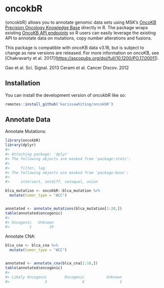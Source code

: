 
<!-- README.md is generated from README.Rmd. Please edit that file -->

# oncokbR

<!-- badges: start -->
<!-- badges: end -->

{oncokbR} allows you to annotate genomic data sets using MSK’s [OncoKB
Precision Oncology Knowledge Base](https://www.oncokb.org/) directly in
R. The package wraps existing [OncoKB API
endpoints](https://api.oncokb.org/oncokb-website/api) so R users can
easily leverage the existing API to annotate data on mutations, copy
number alterations and fusions.

This package is compatible with oncoKB data v3.16, but is subject to
change as new versions are released. For more information on oncoKB, see
\[Chakravarty et
al. 2017\[(<https://ascopubs.org/doi/full/10.1200/PO.17.00011>).

Gao et al. Sci. Signal. 2013 Cerami et al. Cancer Discov. 2012

## Installation

You can install the development version of oncokbR like so:

``` r
remotes::install_github('karissawhiting/oncokbR')
```

## Annotate Data

Annotate Mutations:

``` r
library(oncokbR)
library(dplyr)
#> 
#> Attaching package: 'dplyr'
#> The following objects are masked from 'package:stats':
#> 
#>     filter, lag
#> The following objects are masked from 'package:base':
#> 
#>     intersect, setdiff, setequal, union

blca_mutation <- oncokbR::blca_mutation %>%
  mutate(tumor_type = "ACC")


annotated <- annotate_mutations(blca_mutation[1:20,])
table(annotated$oncogenic)
#> 
#> Oncogenic   Unknown 
#>         1        19
```

Annotate CNA:

``` r
blca_cna <- blca_cna %>%
  mutate(tumor_type = "ACC")


annotated <- annotate_cna(blca_cna[1:10,])
table(annotated$oncogenic)
#> 
#> Likely Oncogenic        Oncogenic          Unknown 
#>                3                6                1
```
